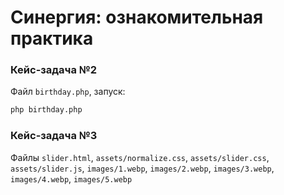 # Синергия: ознакомительная практика

### Кейс-задача №2

Файл `birthday.php`, запуск:

```bash
php birthday.php
```

### Кейс-задача №3

Файлы `slider.html`, `assets/normalize.css`, `assets/slider.css`, `assets/slider.js`, `images/1.webp`, `images/2.webp`, `images/3.webp`, `images/4.webp`, `images/5.webp`
